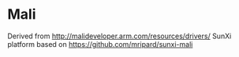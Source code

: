 # Mali

Derived from http://malideveloper.arm.com/resources/drivers/
SunXi platform based on https://github.com/mripard/sunxi-mali

